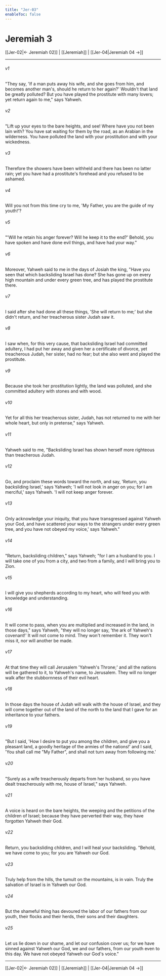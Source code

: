 ```yaml
---
title: "Jer-03"
enableToc: false
---
```

# Jeremiah 3

[[Jer-02|← Jeremiah 02]] | [[Jeremiah]] | [[Jer-04|Jeremiah 04 →]]
***



###### v1 
"They say, 'If a man puts away his wife, and she goes from him, and becomes another man's, should he return to her again?' Wouldn't that land be greatly polluted? But you have played the prostitute with many lovers; yet return again to me," says Yahweh. 

###### v2 
"Lift up your eyes to the bare heights, and see! Where have you not been lain with? You have sat waiting for them by the road, as an Arabian in the wilderness. You have polluted the land with your prostitution and with your wickedness. 

###### v3 
Therefore the showers have been withheld and there has been no latter rain; yet you have had a prostitute's forehead and you refused to be ashamed. 

###### v4 
Will you not from this time cry to me, 'My Father, you are the guide of my youth!'? 

###### v5 
"'Will he retain his anger forever? Will he keep it to the end?' Behold, you have spoken and have done evil things, and have had your way." 

###### v6 
Moreover, Yahweh said to me in the days of Josiah the king, "Have you seen that which backsliding Israel has done? She has gone up on every high mountain and under every green tree, and has played the prostitute there. 

###### v7 
I said after she had done all these things, 'She will return to me;' but she didn't return, and her treacherous sister Judah saw it. 

###### v8 
I saw when, for this very cause, that backsliding Israel had committed adultery, I had put her away and given her a certificate of divorce, yet treacherous Judah, her sister, had no fear; but she also went and played the prostitute. 

###### v9 
Because she took her prostitution lightly, the land was polluted, and she committed adultery with stones and with wood. 

###### v10 
Yet for all this her treacherous sister, Judah, has not returned to me with her whole heart, but only in pretense," says Yahweh. 

###### v11 
Yahweh said to me, "Backsliding Israel has shown herself more righteous than treacherous Judah. 

###### v12 
Go, and proclaim these words toward the north, and say, 'Return, you backsliding Israel,' says Yahweh; 'I will not look in anger on you; for I am merciful,' says Yahweh. 'I will not keep anger forever. 

###### v13 
Only acknowledge your iniquity, that you have transgressed against Yahweh your God, and have scattered your ways to the strangers under every green tree, and you have not obeyed my voice,' says Yahweh." 

###### v14 
"Return, backsliding children," says Yahweh; "for I am a husband to you. I will take one of you from a city, and two from a family, and I will bring you to Zion. 

###### v15 
I will give you shepherds according to my heart, who will feed you with knowledge and understanding. 

###### v16 
It will come to pass, when you are multiplied and increased in the land, in those days," says Yahweh, "they will no longer say, 'the ark of Yahweh's covenant!' It will not come to mind. They won't remember it. They won't miss it, nor will another be made. 

###### v17 
At that time they will call Jerusalem 'Yahweh's Throne;' and all the nations will be gathered to it, to Yahweh's name, to Jerusalem. They will no longer walk after the stubbornness of their evil heart. 

###### v18 
In those days the house of Judah will walk with the house of Israel, and they will come together out of the land of the north to the land that I gave for an inheritance to your fathers. 

###### v19 
"But I said, 'How I desire to put you among the children, and give you a pleasant land, a goodly heritage of the armies of the nations!' and I said, 'You shall call me "My Father", and shall not turn away from following me.' 

###### v20 
"Surely as a wife treacherously departs from her husband, so you have dealt treacherously with me, house of Israel," says Yahweh. 

###### v21 
A voice is heard on the bare heights, the weeping and the petitions of the children of Israel; because they have perverted their way, they have forgotten Yahweh their God. 

###### v22 
Return, you backsliding children, and I will heal your backsliding. "Behold, we have come to you; for you are Yahweh our God. 

###### v23 
Truly help from the hills, the tumult on the mountains, is in vain. Truly the salvation of Israel is in Yahweh our God. 

###### v24 
But the shameful thing has devoured the labor of our fathers from our youth, their flocks and their herds, their sons and their daughters. 

###### v25 
Let us lie down in our shame, and let our confusion cover us; for we have sinned against Yahweh our God, we and our fathers, from our youth even to this day. We have not obeyed Yahweh our God's voice."

***
[[Jer-02|← Jeremiah 02]] | [[Jeremiah]] | [[Jer-04|Jeremiah 04 →]]
